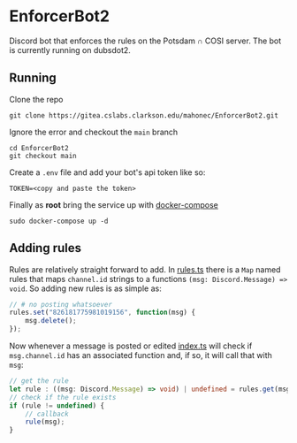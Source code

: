 # EnforcerBot2

Discord bot that enforces the rules on the Potsdam ∩ COSI server. The bot is currently running on dubsdot2.

## Running

Clone the repo

```
git clone https://gitea.cslabs.clarkson.edu/mahonec/EnforcerBot2.git
```

Ignore the error and checkout the `main` branch

```
cd EnforcerBot2
git checkout main
```

Create a `.env` file and add your bot's api token like so:

```
TOKEN=<copy and paste the token>
```

Finally as **root** bring the service up with [docker-compose](https://docs.docker.com/compose/install/) 

```
sudo docker-compose up -d
```

## Adding rules

Rules are relatively straight forward to add. In [rules.ts](/src/rules.ts) there is a `Map` named rules that maps `channel.id` strings to a functions `(msg: Discord.Message) => void`. So adding new rules is as simple as:

```ts
// # no posting whatsoever
rules.set("826181775981019156", function(msg) {
    msg.delete();
});
```

Now whenever a message is posted or edited [index.ts](/src/index.ts) will check if `msg.channel.id` has an associated function and, if so, it will call that with `msg`:

```ts
// get the rule
let rule : ((msg: Discord.Message) => void) | undefined = rules.get(msg.channel.id);
// check if the rule exists
if (rule != undefined) {
    // callback
    rule(msg);
}
```
